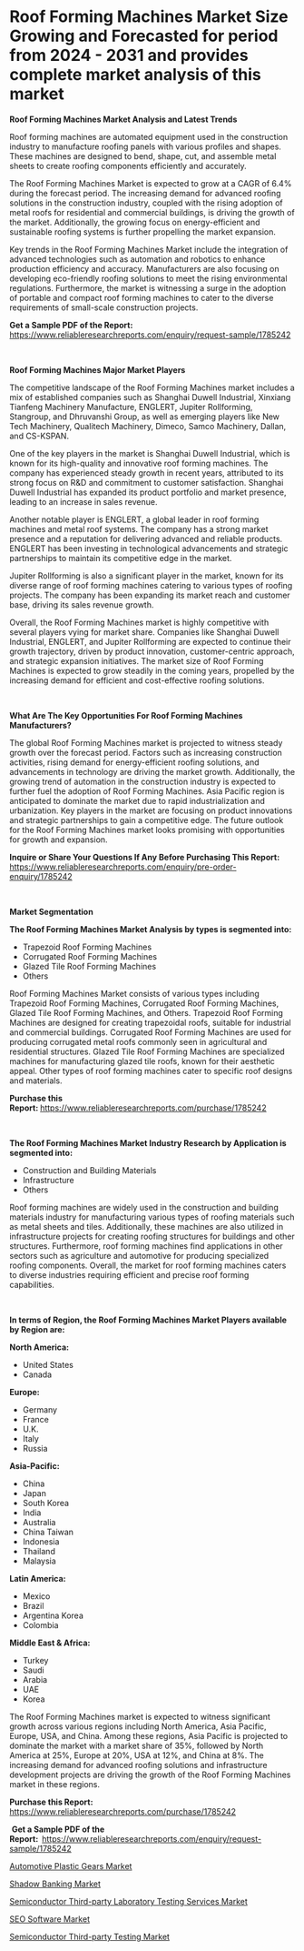 <p><h1>Roof Forming Machines Market Size Growing and Forecasted for period from 2024 - 2031 and provides complete market analysis of this market</h1></p><p><strong>Roof Forming Machines Market Analysis and Latest Trends</strong></p>
<p><p>Roof forming machines are automated equipment used in the construction industry to manufacture roofing panels with various profiles and shapes. These machines are designed to bend, shape, cut, and assemble metal sheets to create roofing components efficiently and accurately.</p><p>The Roof Forming Machines Market is expected to grow at a CAGR of 6.4% during the forecast period. The increasing demand for advanced roofing solutions in the construction industry, coupled with the rising adoption of metal roofs for residential and commercial buildings, is driving the growth of the market. Additionally, the growing focus on energy-efficient and sustainable roofing systems is further propelling the market expansion.</p><p>Key trends in the Roof Forming Machines Market include the integration of advanced technologies such as automation and robotics to enhance production efficiency and accuracy. Manufacturers are also focusing on developing eco-friendly roofing solutions to meet the rising environmental regulations. Furthermore, the market is witnessing a surge in the adoption of portable and compact roof forming machines to cater to the diverse requirements of small-scale construction projects.</p></p>
<p><strong>Get a Sample PDF of the Report:&nbsp;</strong> <a href="https://www.reliableresearchreports.com/enquiry/request-sample/1785242">https://www.reliableresearchreports.com/enquiry/request-sample/1785242</a></p>
<p>&nbsp;</p>
<p><strong>Roof Forming Machines Major Market Players</strong></p>
<p><p>The competitive landscape of the Roof Forming Machines market includes a mix of established companies such as Shanghai Duwell Industrial, Xinxiang Tianfeng Machinery Manufacture, ENGLERT, Jupiter Rollforming, Stangroup, and Dhruvanshi Group, as well as emerging players like New Tech Machinery, Qualitech Machinery, Dimeco, Samco Machinery, Dallan, and CS-KSPAN.</p><p>One of the key players in the market is Shanghai Duwell Industrial, which is known for its high-quality and innovative roof forming machines. The company has experienced steady growth in recent years, attributed to its strong focus on R&D and commitment to customer satisfaction. Shanghai Duwell Industrial has expanded its product portfolio and market presence, leading to an increase in sales revenue.</p><p>Another notable player is ENGLERT, a global leader in roof forming machines and metal roof systems. The company has a strong market presence and a reputation for delivering advanced and reliable products. ENGLERT has been investing in technological advancements and strategic partnerships to maintain its competitive edge in the market.</p><p>Jupiter Rollforming is also a significant player in the market, known for its diverse range of roof forming machines catering to various types of roofing projects. The company has been expanding its market reach and customer base, driving its sales revenue growth.</p><p>Overall, the Roof Forming Machines market is highly competitive with several players vying for market share. Companies like Shanghai Duwell Industrial, ENGLERT, and Jupiter Rollforming are expected to continue their growth trajectory, driven by product innovation, customer-centric approach, and strategic expansion initiatives. The market size of Roof Forming Machines is expected to grow steadily in the coming years, propelled by the increasing demand for efficient and cost-effective roofing solutions.</p></p>
<p>&nbsp;</p>
<p><strong>What Are The Key Opportunities For Roof Forming Machines Manufacturers?</strong></p>
<p><p>The global Roof Forming Machines market is projected to witness steady growth over the forecast period. Factors such as increasing construction activities, rising demand for energy-efficient roofing solutions, and advancements in technology are driving the market growth. Additionally, the growing trend of automation in the construction industry is expected to further fuel the adoption of Roof Forming Machines. Asia Pacific region is anticipated to dominate the market due to rapid industrialization and urbanization. Key players in the market are focusing on product innovations and strategic partnerships to gain a competitive edge. The future outlook for the Roof Forming Machines market looks promising with opportunities for growth and expansion.</p></p>
<p><strong>Inquire or Share Your Questions If Any Before Purchasing This Report:</strong> <a href="https://www.reliableresearchreports.com/enquiry/pre-order-enquiry/1785242">https://www.reliableresearchreports.com/enquiry/pre-order-enquiry/1785242</a></p>
<p>&nbsp;</p>
<p><strong>Market Segmentation</strong></p>
<p><strong>The Roof Forming Machines Market Analysis by types is segmented into:</strong></p>
<p><ul><li>Trapezoid Roof Forming Machines</li><li>Corrugated Roof Forming Machines</li><li>Glazed Tile Roof Forming Machines</li><li>Others</li></ul></p>
<p><p>Roof Forming Machines Market consists of various types including Trapezoid Roof Forming Machines, Corrugated Roof Forming Machines, Glazed Tile Roof Forming Machines, and Others. Trapezoid Roof Forming Machines are designed for creating trapezoidal roofs, suitable for industrial and commercial buildings. Corrugated Roof Forming Machines are used for producing corrugated metal roofs commonly seen in agricultural and residential structures. Glazed Tile Roof Forming Machines are specialized machines for manufacturing glazed tile roofs, known for their aesthetic appeal. Other types of roof forming machines cater to specific roof designs and materials.</p></p>
<p><strong>Purchase this Report:&nbsp;</strong><a href="https://www.reliableresearchreports.com/purchase/1785242">https://www.reliableresearchreports.com/purchase/1785242</a></p>
<p>&nbsp;</p>
<p><strong>The Roof Forming Machines Market Industry Research by Application is segmented into:</strong></p>
<p><ul><li>Construction and Building Materials</li><li>Infrastructure</li><li>Others</li></ul></p>
<p><p>Roof forming machines are widely used in the construction and building materials industry for manufacturing various types of roofing materials such as metal sheets and tiles. Additionally, these machines are also utilized in infrastructure projects for creating roofing structures for buildings and other structures. Furthermore, roof forming machines find applications in other sectors such as agriculture and automotive for producing specialized roofing components. Overall, the market for roof forming machines caters to diverse industries requiring efficient and precise roof forming capabilities.</p></p>
<p>&nbsp;</p>
<p><strong>In terms of Region, the Roof Forming Machines Market Players available by Region are:</strong></p>
<p>
    <p> <strong> North America: </strong>
        <ul>
            <li>United States</li>
            <li>Canada</li>
        </ul>
        </p> 
    <p> <strong> Europe: </strong>
        <ul>
            <li>Germany</li>
            <li>France</li>
            <li>U.K.</li>
            <li>Italy</li>
            <li>Russia</li>
        </ul>
        </p> 
    <p> <strong> Asia-Pacific: </strong>
        <ul>
            <li>China</li>
            <li>Japan</li>
            <li>South Korea</li>
            <li>India</li>
            <li>Australia</li>
            <li>China Taiwan</li>
            <li>Indonesia</li>
            <li>Thailand</li>
            <li>Malaysia</li>
        </ul>
        </p> 
    <p> <strong> Latin America: </strong>
        <ul>
            <li>Mexico</li>
            <li>Brazil</li>
            <li>Argentina Korea</li>
            <li>Colombia</li>
        </ul>
        </p> 
    <p> <strong> Middle East & Africa: </strong>
        <ul>
            <li>Turkey</li>
            <li>Saudi</li>
            <li>Arabia</li>
            <li>UAE</li>
            <li>Korea</li>
        </ul>
    </p>
    </p>
<p><p>The Roof Forming Machines market is expected to witness significant growth across various regions including North America, Asia Pacific, Europe, USA, and China. Among these regions, Asia Pacific is projected to dominate the market with a market share of 35%, followed by North America at 25%, Europe at 20%, USA at 12%, and China at 8%. The increasing demand for advanced roofing solutions and infrastructure development projects are driving the growth of the Roof Forming Machines market in these regions.</p></p>
<p><strong>Purchase this Report: </strong><a href="https://www.reliableresearchreports.com/purchase/1785242">https://www.reliableresearchreports.com/purchase/1785242</a></p>
<p>&nbsp;<strong>Get a Sample PDF of the Report:&nbsp;&nbsp;</strong><a href="https://www.reliableresearchreports.com/enquiry/request-sample/1785242">https://www.reliableresearchreports.com/enquiry/request-sample/1785242</a></p>
<p><strong></strong></p>
<p><p><a href="https://github.com/FassouRP/Market-Research-Report-List-3/blob/main/automotive-plastic-gears-market.md">Automotive Plastic Gears Market</a></p><p><a href="https://medium.com/@marieramos20/shadow-banking-market-exploring-market-share-market-trends-and-future-growth-f7eb6ef68a6b">Shadow Banking Market</a></p><p><a href="https://issuu.com/reportprime-2/docs/semiconductor-third-party-laboratory-testing-servi">Semiconductor Third-party Laboratory Testing Services Market</a></p><p><a href="https://medium.com/@marieramos20/seo-software-market-competitive-analysis-market-trends-and-forecast-to-2031-912000b460ae">SEO Software Market</a></p><p><a href="https://issuu.com/reportprime-2/docs/semiconductor-third-party-testing-market-size-2030">Semiconductor Third-party Testing Market</a></p></p>